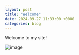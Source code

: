 ```yaml
---
layout: post
title: "Welcome"
date: 2024-09-27 11:33:00 +0000
categories: blog
---
```


Welcome to my site!

![image](https://github.com/user-attachments/assets/2711b292-a8f2-495f-9313-b96540b2d284)
